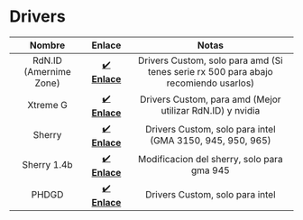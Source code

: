 
# Drivers 
| Nombre | Enlace | Notas |
| :-: | :-: | :-: |
| RdN.ID (Amernime Zone) | [✔️ **Enlace**](https://www.amernimezone.com/) | Drivers Custom, solo para amd (Si tenes serie rx 500 para abajo recomiendo usarlos)| 
| Xtreme G | [✔️ **Enlace**](https://www.reddit.com/r/XtremeG/) | Drivers Custom, para amd (Mejor utilizar RdN.ID) y nvidia| 
| Sherry | [✔️ **Enlace**](https://suricataos.createaforum.com/software/driver-intel-sherry-1-3-x64finally-the-official-driver-and-support-for-gma-3150-/) | Drivers Custom, solo para intel (GMA 3150, 945, 950, 965)| 
| Sherry 1.4b | [✔️ **Enlace**](https://www.mediafire.com/file/zz474whd89ezx8n)| Modificacion del sherry, solo para gma 945
| PHDGD | [✔️ **Enlace**](phdgd.md) | Drivers Custom, solo para intel| 
